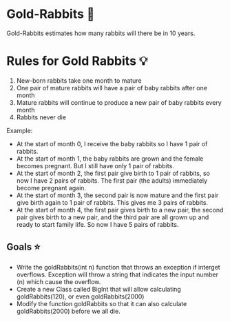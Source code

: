 # Gold-Rabbits 🐇
Gold-Rabbits estimates how many rabbits will there be in 10 years.

# Rules for Gold Rabbits 💡
1. New-born rabbits take one month to mature
2. One pair of mature rabbits will have a pair of baby rabbits after one month
3. Mature rabbits will continue to produce a new pair of baby rabbits every month
4. Rabbits never die

Example:
- At the start of month 0, I receive the baby rabbits so I have 1 pair of rabbits.
- At the start of month 1, the baby rabbits are grown and the female becomes pregnant. But I still have only 1 pair of rabbits.
- At the start of month 2, the first pair give birth to 1 pair of rabbits, so now I have 2 pairs of rabbits. The first pair (the adults) immediately become pregnant again.
- At the start of month 3, the second pair is now mature and the first pair give birth again to 1 pair of rabbits. This gives me 3 pairs of rabbits.
- At the start of month 4, the first pair gives birth to a new pair, the second pair gives birth to a new pair, and the third pair are all grown up and ready to start family life. So now I have 5 pairs of rabbits.

## Goals ⭐
- Write the goldRabbits(int n) function that throws an exception if interget overflows. Exception will throw a string that indicates the input number (n) which cause the overflow.
- Create a new Class called BigInt that will allow calculating goldRabbits(120), or even goldRabbits(2000)
- Modify the function goldRabbits so that it can also calculate goldRabbits(2000) before we all die.